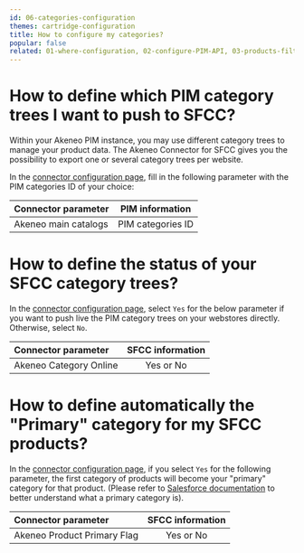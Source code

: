 ```yaml
---
id: 06-categories-configuration
themes: cartridge-configuration
title: How to configure my categories?
popular: false
related: 01-where-configuration, 02-configure-PIM-API, 03-products-filter-configuration, 04-import-images-configuration, 05-mapping-configuration, 07-multi-storefront-configuration
---
```


# How to define which PIM category trees I want to push to SFCC?

Within your Akeneo PIM instance, you may use different category trees to manage your product data. The Akeneo Connector for SFCC gives you the possibility to export one or several category trees per website.

In the [connector configuration page](01-where-configuration.html), fill in the following parameter with the PIM categories ID of your choice:

| Connector parameter           | PIM information         |
| :-----------------------------| :---------------------: |
| Akeneo main catalogs          |  PIM categories ID      |   

# How to define the status of your SFCC category trees?

In the [connector configuration page](01-where-configuration.html), select `Yes` for the below parameter if you want to push live the PIM category trees on your webstores directly. Otherwise, select `No`.

| Connector parameter           | SFCC information        |
| :-----------------------------| :---------------------: |
| Akeneo Category Online        |  Yes or No              |

# How to define automatically the "Primary" category for my SFCC products?

In the [connector configuration page](01-where-configuration.html), if you select `Yes` for the following parameter, the first category of products will become your "primary" category for that product. (Please refer to [Salesforce documentation](https://documentation.b2c.commercecloud.salesforce.com/DOC2/topic/com.demandware.dochelp/Products/Classificationvsprimarycategory.html?resultof=%22%70%72%69%6d%61%72%79%22%20%22%63%61%74%65%67%6f%72%79%22%20) to better understand what a primary category is).

| Connector parameter                | SFCC information        |
| :----------------------------------| :---------------------: |
| Akeneo Product Primary Flag        |  Yes or No              |
